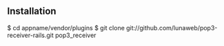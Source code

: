 Installation
------------

$ cd appname/vendor/plugins
$ git clone git://github.com/lunaweb/pop3-receiver-rails.git pop3_receiver